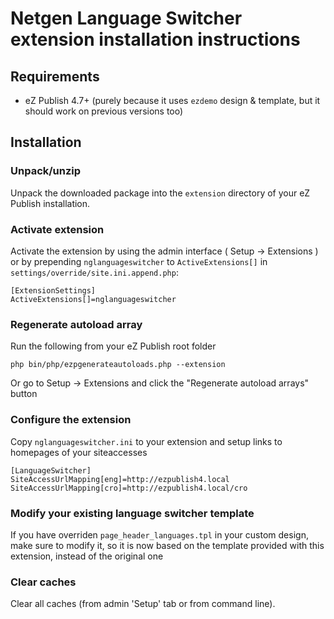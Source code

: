 # Netgen Language Switcher extension installation instructions

## Requirements

   * eZ Publish 4.7+ (purely because it uses `ezdemo` design & template, but it should work on previous versions too)

## Installation

### Unpack/unzip

Unpack the downloaded package into the `extension` directory of your eZ Publish installation.

### Activate extension

Activate the extension by using the admin interface ( Setup -> Extensions ) or by
prepending `nglanguageswitcher` to `ActiveExtensions[]` in `settings/override/site.ini.append.php`:

    [ExtensionSettings]
    ActiveExtensions[]=nglanguageswitcher

### Regenerate autoload array

Run the following from your eZ Publish root folder

    php bin/php/ezpgenerateautoloads.php --extension

Or go to Setup -> Extensions and click the "Regenerate autoload arrays" button

### Configure the extension

Copy `nglanguageswitcher.ini` to your extension and setup links to homepages of your siteaccesses

    [LanguageSwitcher]
    SiteAccessUrlMapping[eng]=http://ezpublish4.local
    SiteAccessUrlMapping[cro]=http://ezpublish4.local/cro

### Modify your existing language switcher template

If you have overriden `page_header_languages.tpl` in your custom design, make sure to modify it, so it
is now based on the template provided with this extension, instead of the original one

### Clear caches

Clear all caches (from admin 'Setup' tab or from command line).

